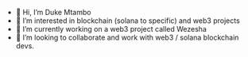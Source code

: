 - 👋 Hi, I’m Duke Mtambo
- 👀 I’m interested in blockchain (solana to specific) and web3 projects
- 🌱 I’m currently working on a web3 project called Wezesha
- 💞️ I’m looking to collaborate and work with web3 / solana blockchain devs.


<!---
dukemtambo/dukemtambo is a ✨ special ✨ repository because its `README.md` (this file) appears on your GitHub profile.
You can click the Preview link to take a look at your changes.
--->
